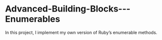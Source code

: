 # Advanced-Building-Blocks---Enumerables
In this project, I implement my own version of Ruby’s enumerable methods.
